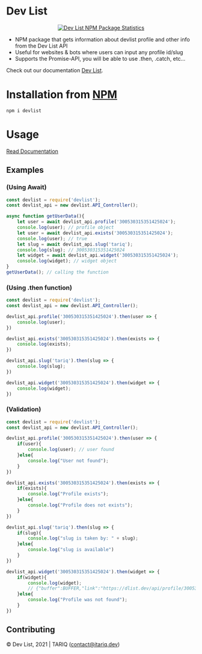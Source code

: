 # Dev List

<center>
	<a href="https://nodei.co/npm/devlist/">
		<img alt="Dev List NPM Package Statistics" src="https://nodei.co/npm/devlist.png">
	</a>
</center>

* NPM package that gets information about devlist profile and other info from the Dev List API
* Useful for websites & bots where users can input any profile id/slug
* Supports the Promise-API, you will be able to use .then, .catch, etc...

Check out our documentation [Dev List](https://docs.dlist.dev).

# Installation from [NPM](https://www.npmjs.com/package/devlist)

`npm i devlist`

# Usage

[Read Documentation](https://docs.dlist.dev)

## Examples
### (Using Await)

```js
const devlist = require('devlist');
const devlist_api = new devlist.API_Controller();

async function getUserData(){
	let user = await devlist_api.profile('300530315351425024');
	console.log(user); // profile object
	let user = await devlist_api.exists('300530315351425024');
	console.log(user); // true
	let slug = await devlist_api.slug('tariq');
	console.log(slug); // 300530315351425024
	let widget = await devlist_api.widget('300530315351425024');
	console.log(widget); // widget object
}
getUserData(); // calling the function
```

### (Using .then function)

```js
const devlist = require('devlist');
const devlist_api = new devlist.API_Controller();

devlist_api.profile('300530315351425024').then(user => {
	console.log(user);
})

devlist_api.exists('300530315351425024').then(exists => {
	console.log(exists);
})

devlist_api.slug('tariq').then(slug => {
	console.log(slug);
})

devlist_api.widget('300530315351425024').then(widget => {
	console.log(widget);
})
```

### (Validation)

```js
const devlist = require('devlist');
const devlist_api = new devlist.API_Controller();

devlist_api.profile('300530315351425024').then(user => {
	if(user){
		console.log(user); // user found
	}else{
		console.log("User not found");
	}
})

devlist_api.exists('300530315351425024').then(exists => {
	if(exists){
		console.log("Profile exists");
	}else{
		console.log("Profile does not exists");
	}
})

devlist_api.slug('tariq').then(slug => {
	if(slug){
		console.log("slug is taken by: " + slug);
	}else{
		console.log("slug is available")
	}
})

devlist_api.widget('300530315351425024').then(widget => {
	if(widget){
		console.log(widget);
		// {"buffer":BUFFER,"link":"https://dlist.dev/api/profile/300530315351425024/widget.png"}
	}else{
		console.log("Profile was not found");
	}
})
```

## Contributing

© Dev List, 2021 | TARIQ (contact@itariq.dev)